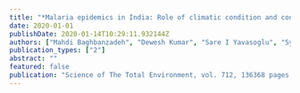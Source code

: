 ```yaml
---
title: "*Malaria epidemics in India: Role of climatic condition and control measures*"
date: 2020-01-01
publishDate: 2020-01-14T10:29:11.932144Z
authors: ["Mahdi Baghbanzadeh", "Dewesh Kumar", "Sare I Yavasoglu", "Sydney Manning", "Ahmad Ali Hanaﬁ-Bojd", "Hassan Ghasemzadeh", "Ifthekar Sikder", "Dilip Kumar", "Nisha Murmu", "Ubydul Haque"]
publication_types: ["2"]
abstract: ""
featured: false
publication: "Science of The Total Environment, vol. 712, 136368 pages, April 2020"
---
```


